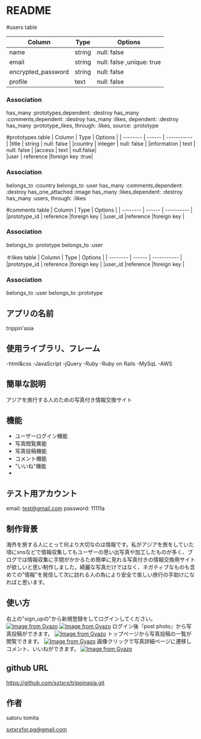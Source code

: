 # README

#users table

| Column            | Type    | Options     |
| --------          | ------  | ----------- |
| name          | string  |null: false  |
| email             | string  |null: false ,unique: true|
| encrypted_password| string  |null: false  | 
|profile            | text   |null: false  | 
### Association
has_many :prototypes,dependent: :destroy
  has_many :comments,dependent: :destroy
  has_many :likes, dependent: :destroy
  has_many :prototype_likes, through: :likes, source: :prototype


#prototypes table
| Column            | Type          | Options      |
| --------          | ------        | -----------  | 
|title             | string        | null: false  |
|country            | integer       | null: false  |
|information        | text          | null: false  | 
|access          | text       | null:false|     
|user               | reference     |foreign key :true| 
### Association
belongs_to :country
belongs_to :user
has_many :comments,dependent: :destroy
has_one_attached :image
has_many :likes,dependent: :destroy
has_many :users, through: :likes



#comments table
| Column            | Type       | Options    |
| --------          | ------     | ---------- |
|prototype_id      | reference    |foreign key |
|user_id           |reference   |foreign key |
### Association
belongs_to :prototype
belongs_to :user



＃likes table
| Column         | Type      | Options     |
| --------       | ------    | ----------- |
|prototype_id      | reference    |foreign key |
|user_id           |reference   |foreign key |
### Association
belongs_to :user
belongs_to :prototype




 ## アプリの名前
 trippin'asia


## 使用ライブラリ、フレーム

-html&css
-JavaScript
-jQuery
-Ruby
-Ruby on Rails
-MySqL
-AWS

## 簡単な説明

アジアを旅行する人のための写真付き情報交換サイト


## 機能
- ユーザーログイン機能
- 写真閲覧異能
- 写真投稿機能
- コメント機能
- "いいね"機能
- 
## テスト用アカウント
email: test@gmail.com
password: 11111a


## 制作背景
海外を旅する人にとって何より大切なのは情報です。私がアジアを旅をしていた頃にsnsなどで情報収集してもユーザーの思い出写真や加工したものが多く、ブログでは情報収集に手間がかかるため簡単に見れる写真付きの情報交換用サイトが欲しいと思い制作しました。綺麗な写真だけではなく、ネガティブなものも含めての"情報"を発信して次に訪れる人の為により安全で楽しい旅行の手助けになればと思います。

## 使い方
右上の"sign_upの"から新規登録をしてログインしてください。
[![Image from Gyazo](https://i.gyazo.com/2252caefed28633b9a1546848eeb771f.jpg)](https://gyazo.com/2252caefed28633b9a1546848eeb771f)
[![Image from Gyazo](https://i.gyazo.com/63415143fa75527db68931e1d5c153c9.png)](https://gyazo.com/63415143fa75527db68931e1d5c153c9)
ログイン後『post photo』から写真投稿ができます。
[![Image from Gyazo](https://i.gyazo.com/5cd93c9bd893a86e542fbd84092ab0f2.png)](https://gyazo.com/5cd93c9bd893a86e542fbd84092ab0f2)
トップページから写真投稿の一覧が閲覧できます。
[![Image from Gyazo](https://i.gyazo.com/9685b508b17cd1835ff05ff2a3fe360f.jpg)](https://gyazo.com/9685b508b17cd1835ff05ff2a3fe360f)
画像クリックで写真詳細ページに遷移しコメント、いいねができます。
[![Image from Gyazo](https://i.gyazo.com/ddf99637142d560f968336e601a5a176.png)](https://gyazo.com/ddf99637142d560f968336e601a5a176)
## github URL
https://github.com/sxtxrx/trippinasia.git


## 作者
satoru tomita

sxtxrxfor.pg@gmail.com


